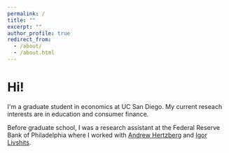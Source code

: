 ```yaml
---
permalink: /
title: ""
excerpt: ""
author_profile: true
redirect_from: 
  - /about/
  - /about.html
---
```


Hi!
===

I'm a graduate student in economics at UC San Diego. My current reseach interests are in education and consumer finance.

Before graduate school, I was a research assistant at the Federal Reserve Bank of Philadelphia where I worked with [Andrew Hertzberg](https://www.philadelphiafed.org/our-people/andrew-hertzberg) and [Igor Livshits](https://www.philadelphiafed.org/our-people/igor-livshits).
